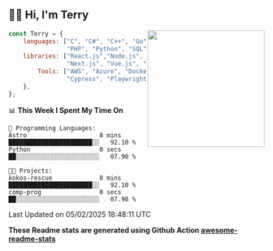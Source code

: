 <h2>👋🏻 Hi, I'm Terry</h2>

<img align='right' src="https://media.giphy.com/media/fkZukR450RQ1qnGaq9/giphy.gif" width="230">

```javascript
const Terry = {
    languages: ["C", "C#", "C++", "Go", "Java", "Javascript",
                "PHP", "Python", "SQL", "Typescript"],
    libraries: ["React.js","Node.js", ".Net", "Express.js",
                "Next.js", "Vue.js", "Astro.js", "CUDA"],
        Tools: ["AWS", "Azure", "Docker🐳", "Git", "Figma",
                "Cypress", "Playwright", "Postman", "Jira"],
    },
};
```
<!--START_SECTION:waka-->
📊 **This Week I Spent My Time On** 

```text
💬 Programming Languages: 
Astro                    8 mins              ███████████████████████░░   92.10 % 
Python                   0 secs              ██░░░░░░░░░░░░░░░░░░░░░░░   07.90 % 

🐱‍💻 Projects: 
kokos-rescue             8 mins              ███████████████████████░░   92.10 % 
comp-prog                0 secs              ██░░░░░░░░░░░░░░░░░░░░░░░   07.90 % 
```


 Last Updated on 05/02/2025 18:48:11 UTC
<!--END_SECTION:waka-->

**These Readme stats are generated using Github Action [awesome-readme-stats](https://github.com/anmol098/waka-readme-stats)**
